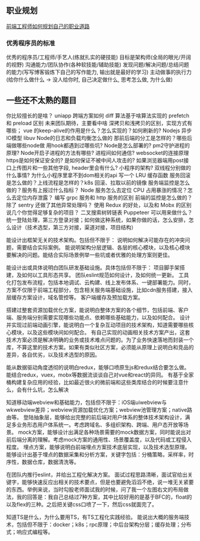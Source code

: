 ## 职业规划
[前端工程师如何规划自己的职业道路](https://zhuanlan.zhihu.com/p/134299187)
### 优秀程序员的标准
优秀的程序员/工程师/手艺人(练就扎实的硬技能)
目标是架构师(全局的眼光/开阔的视野)
沟通能力/团队协作(各种软技能/辅助技能)
发现问题/解决问题/总结问题的能力(写写博客锻炼下自己的写作能力, 输出就是最好的学习)
主动做事的执行力(给你什么做什么 -> 没人给你时, 自己决定做什么, 思考怎么做, 为什么做)
## 一些还不太熟的题目
你比较擅长的是啥？
uniapp 跨端方案如何
diff 算法基于啥算法实现的
prefetch 和 preload 区别
未来团队期待，主要看中啥
深拷贝和浅拷贝的区别，实现方式有哪些；
vue 的keep-alive的作用是什么？怎么实现的？如何刷新的?
Nodejs 异步IO模型
libuv
Node的日志和负载均衡怎么做的
那前后端的分工是怎样的？哪些后端做哪些node做
用hook都遇到过哪些坑?
Node是怎么部署的? pm2守护进程的原理?
Node开启子进程的方法有哪些?
进程间如何通信?
websocket的连接原理
https是如何保证安全的? 是如何保证不被中间人攻击的?
如果浏览器端用post接口上传图片和一些其他字段, header里会有什么?
小程序的架构? 双线程分别做的什么事情?
为什么小程序里拿不到dom相关的api
写一个 LRU 缓存函数
服务回滚是怎么做的？上线流程是怎样的？k8s 回滚、拉取以前的镜像
服务端监控是怎么做的？服务有上报过什么指标？
Node 服务怎么去定位 CPU 占用暴涨的情况？怎么去定位内存泄露？
编写 grpc 服务和 http 服务的区别
前端的监控是怎么做的？除了 sentry 还做了其他异常处理吗？
使用 Redux 的好处，以及和 Mobx 的区别
说几个你觉得足够复杂的项目？
二叉搜索树转链表
Puppeteer 可以用来做什么？
统一登陆处理，第三方登录对接；如何做这种系统，如果你做的话，怎么安排，怎么设计（技术选型，第三方对接，渠道对接，项目结构）

能设计出框架无关的技术架构。包括但不限于：
说明如何解决可能存在的冲突问题，需要结合实际案例。
能说明架构分层逻辑、各层的核心模块，以及核心模块要解决的问题。能结合实际场景例举一些坑或者优雅的处理方案则更佳。


能设计出或具体说明白团队研发基础设施。具体包括但不限于：
项目脚手架搭建，及如何以工具形态共享。
团队eslint规范如何设计，及如何统一更新。
工具化打包发布流程，包括本地调试、云构建、线上发布体系、一键部署能力。同时，方案不仅限于前端工程部分，包含相关服务端基础设施，比如cdn服务搭建，接入层缓存方案设计，域名管控等。
客户端缓存及预加载方案。

搭建过整套资源加载优化方案，能说明白整体方案的各个细节，包括前端、客户端、服务端分别需要实现哪些功能点、依赖哪些基础能力，以及如何配合。
设计并实现过前端动画引擎，能说明白一个复杂互动项目的技术架构，知道需要哪些核心模块，以及这些模块间如何配合。
有自己实现的动画相关技术方案产出，这套技术方案必须是解决明确的业务或技术难点问题的。为了业务快速落地而封装一个库，不算这里的技术方案。如果有类似社区方案，必须能从原理上说明白和竞品的差异，各自优劣，以及技术选型的原因。

能从数据驱动角度透彻的说明白redux，能够口喷原生js和redux结合要怎么做。
能结合redux，vuex，mobx等数据流谈谈自己对vue和react的异同。
有基于全家桶构建复杂应用的经验，比如最近很火的微前端和这些类库结合的时候要注意什么，会有什么坑，怎么解决

知道移动端webview和基础能力，包括但不限于：iOS端uiwebview与wkwebview差异；webview资源加载优化方案；webview池管理方案；native路由等。
登陆抽象层，能够给出完整的前后端对用户体系的整体技术架构设计，满足多业务形态用户体系统一。考虑跨域名、多组织架构、跨端、用户态开放等场景。
mock方案，能够设计出满足各种场景需要的mock数据方案，同时能说出对前后端分离的理解。考虑mock方案的通用性、场景覆盖度，以及代码或工程侵入程度。
埋点方案，能够说明白前端埋点方案技术底层实现，以及技术选型原理。能够设计出基于埋点的数据采集和分析方案，关键字包括：分桶策略，采样率，时序性，数据仓库，数据清洗等。


在团队内推行eslint，并给出工程化解决方案。
面试过程思路清晰，面试官给出关键字，能够快速反应出相关的技术要点，但是也要避免滔滔不绝，说一堆无关紧要的东西。举例来说，当时勾股老师面试我的时候，问了我一个左图右文的布局做法，我的回答是：我自己总结过7种方案，其中比较好用的是基于BFC的，float的以及flex的三种。之后把关键css口喷了一下，然后css就面完了。

知道TS是什么，为什么要用TS，有TS工程化实践经验。
能说出大概的服务端技术，包括但不限于：docker；k8s；rpc原理；中后台架构分层；缓存处理；分布式；响应式编程等。
